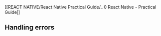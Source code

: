 [[REACT NATIVE/React Native Practical Guide/_ 0 React Native - Practical Guide]]

## Handling errors










